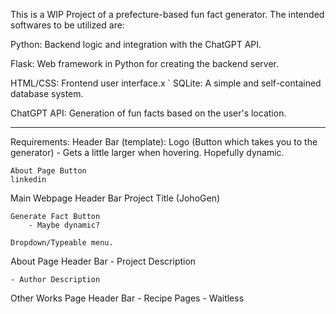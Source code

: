 This is a WIP Project of a prefecture-based fun fact generator.
The intended softwares to be utilized are:


Python: Backend logic and integration with the ChatGPT API.

Flask: Web framework in Python for creating the backend server.

HTML/CSS: Frontend user interface.x
`
SQLite: A simple and self-contained database system.

ChatGPT API: Generation of fun facts based on the user's location.

---
Requirements:
Header Bar (template):
    Logo (Button which takes you to the generator)
        - Gets a little larger when hovering. Hopefully dynamic.

    About Page Button
    linkedin

Main Webpage
    Header Bar
    Project Title (JohoGen)

    Generate Fact Button
        - Maybe dynamic?

    Dropdown/Typeable menu.

    

About Page
    Header Bar
    - Project Description

    - Author Description


Other Works Page
    Header Bar
    - Recipe Pages
    - Waitless
